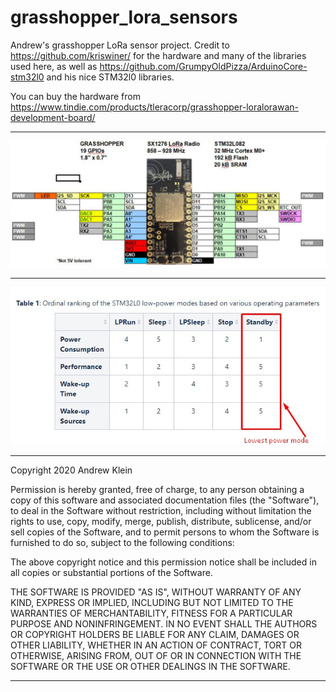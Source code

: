 # grasshopper_lora_sensors

Andrew's grasshopper LoRa sensor project. Credit to https://github.com/kriswiner/ for the hardware and many of the libraries used here, as well as https://github.com/GrumpyOldPizza/ArduinoCore-stm32l0 and his nice STM32l0 libraries.

You can buy the hardware from https://www.tindie.com/products/tleracorp/grasshopper-loralorawan-development-board/

************************************
![Grasshopper Lora Pinout](https://github.com/aklein24/grasshopper_lora_sensors/blob/master/grasshopper_pinout.jpg)
************************************
![STM32l0 power modes](https://github.com/aklein24/grasshopper_lora_sensors/blob/master/STM32L0%20power%20modes.jpg)

************************************
Copyright 2020 Andrew Klein

Permission is hereby granted, free of charge, to any person obtaining a copy of this software and associated documentation files (the "Software"), to deal in the Software without restriction, including without limitation the rights to use, copy, modify, merge, publish, distribute, sublicense, and/or sell copies of the Software, and to permit persons to whom the Software is furnished to do so, subject to the following conditions:

The above copyright notice and this permission notice shall be included in all copies or substantial portions of the Software.

THE SOFTWARE IS PROVIDED "AS IS", WITHOUT WARRANTY OF ANY KIND, EXPRESS OR IMPLIED, INCLUDING BUT NOT LIMITED TO THE WARRANTIES OF MERCHANTABILITY, FITNESS FOR A PARTICULAR PURPOSE AND NONINFRINGEMENT. IN NO EVENT SHALL THE AUTHORS OR COPYRIGHT HOLDERS BE LIABLE FOR ANY CLAIM, DAMAGES OR OTHER LIABILITY, WHETHER IN AN ACTION OF CONTRACT, TORT OR OTHERWISE, ARISING FROM, OUT OF OR IN CONNECTION WITH THE SOFTWARE OR THE USE OR OTHER DEALINGS IN THE SOFTWARE.
************************************
